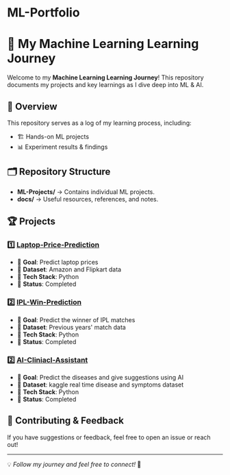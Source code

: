 # ML-Portfolio
# 🚀 My Machine Learning Learning Journey

Welcome to my **Machine Learning Learning Journey**! This repository documents my projects and key learnings as I dive deep into ML & AI.

## 📌 Overview
This repository serves as a log of my learning process, including:
- 🏗️ Hands-on ML projects
- 📊 Experiment results & findings

## 🗂️ Repository Structure

- **ML-Projects/** → Contains individual ML projects.
- **docs/** → Useful resources, references, and notes.

## 🏆 Projects
### 1️⃣ [Laptop-Price-Prediction](https://github.com/ML-CoderX/laptop-price-predictor)
- 🔹 **Goal**: Predict laptop prices
- 🔹 **Dataset**: Amazon and Flipkart data
- 🔹 **Tech Stack**: Python
- 🔹 **Status**: Completed

### 2️⃣ [IPL-Win-Prediction](https://github.com/ML-CoderX/IPL_win_predictor)
- 🔹 **Goal**: Predict the winner of IPL matches
- 🔹 **Dataset**: Previous years' match data
- 🔹 **Tech Stack**: Python
- 🔹 **Status**: Completed

### 2️⃣ [AI-Cliniacl-Assistant](https://github.com/ML-CoderX/IPL_win_predictor)
- 🔹 **Goal**: Predict the diseases and give suggestions using AI
- 🔹 **Dataset**: kaggle real time disease and symptoms dataset
- 🔹 **Tech Stack**: Python
- 🔹 **Status**: Completed

## 🤝 Contributing & Feedback
If you have suggestions or feedback, feel free to open an issue or reach out!

---

💡 *Follow my journey and feel free to connect!* 🚀
